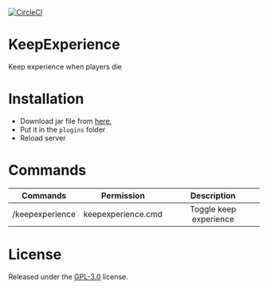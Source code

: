 [![CircleCI](https://dl.circleci.com/status-badge/img/gh/mintodev/KeepExperience-PowerNukkit/tree/main.svg?style=svg)](https://dl.circleci.com/status-badge/redirect/gh/mintodev/KeepExperience-PowerNukkit/tree/main)

# KeepExperience

Keep experience when players die

# Installation
- Download jar file from [here.]()
- Put it in the `plugins` folder
- Reload server

# Commands

|     Commands    |        Permission        |       Description      |
|:---------------:|:------------------------:|:----------------------:|
| /keepexperience |    keepexperience.cmd    | Toggle keep experience |

# License

Released under the [GPL-3.0](https://github.com/MintoD/KeepExperience-PowerNukkit/blob/main/LICENSE) license.

